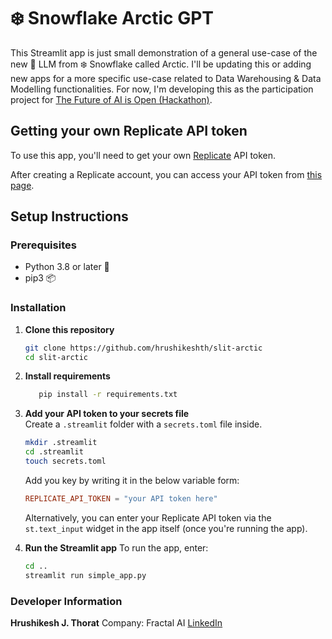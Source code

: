 # ❄️ Snowflake Arctic GPT
This Streamlit app is just small demonstration of a general use-case of the new 🤖 LLM from ❄️ Snowflake called Arctic. I'll be updating this or adding new apps for a more specific use-case related to Data Warehousing & Data Modelling functionalities. For now, I'm developing this as the participation project for [The Future of AI is Open (Hackathon)](https://arctic-streamlit-hackathon.devpost.com/).


## Getting your own Replicate API token

To use this app, you'll need to get your own [Replicate](https://replicate.com/) API token.

After creating a Replicate account, you can access your API token from [this page](https://replicate.com/account/api-tokens).

## Setup Instructions

### Prerequisites
- Python 3.8 or later 🐍
- pip3 📦

### Installation
1. **Clone this repository**
   ```bash
   git clone https://github.com/hrushikeshth/slit-arctic
   cd slit-arctic
   ```

2. **Install requirements**
   ```bash
      pip install -r requirements.txt
   ```

3. **Add your API token to your secrets file**\
Create a `.streamlit` folder with a `secrets.toml` file inside.
   ```bash
   mkdir .streamlit
   cd .streamlit
   touch secrets.toml
   ```
   
   Add you key by writing it in the below variable form:
      ```toml
      REPLICATE_API_TOKEN = "your API token here"
      ```
   
   Alternatively, you can enter your Replicate API token via the `st.text_input` widget in the app itself (once you're running the app).

4. **Run the Streamlit app**
To run the app, enter:
   ```bash
   cd ..
   streamlit run simple_app.py
   ```

   
### Developer Information
**Hrushikesh J. Thorat**
Company: Fractal AI
[LinkedIn](https://www.linkedin.com/in/hrushikeshth/)